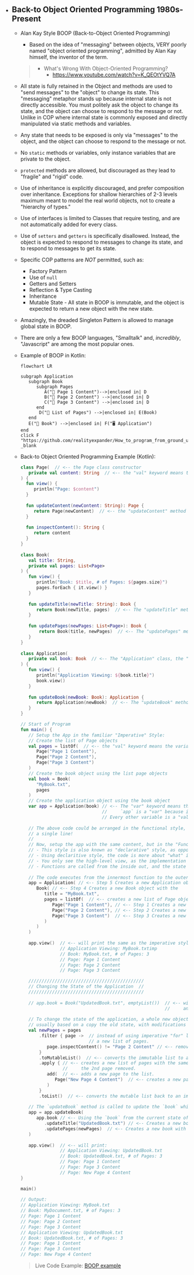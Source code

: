 - ## Back-to Object Oriented Programming 1980s-Present
    - Alan Kay Style BOOP (Back-to-Object Oriented Programming)
        - Based on the idea of "messaging" between objects, VERY poorly named "object oriented programming", admitted 
          by Alan Kay himself, the inventor of the term.

        > - What's Wrong With Object-Oriented Programming?
        >   - https://www.youtube.com/watch?v=K_QEOtYVQ7A
    
    - All state is fully retained in the Object and methods are used to "send messages" to the "object" to
      change its state. This "messaging" metaphor stands up because internal state is not directly accessible. You
      must politely ask the object to change its state, and the object can choose to respond to the message or not.
      Unlike in COP where internal state is commonly exposed and directly manipulated via static methods and variables.
    - Any state that needs to be exposed is only via "messages" to the object, and the object can choose to respond to
      the message or not.
    - No `static` methods or variables, only instance variables that are private to the object.
    - `protected` methods are allowed, but discouraged as they lead to "fragile" and "rigid" code.
    - Use of inheritance is explicitly discouraged, and prefer composition over inheritance. Exceptions for shallow
      hierarchies of 2-3 levels maximum meant to model the real world objects, not to create a "hierarchy of types."
    - Use of interfaces is limited to Classes that require testing, and are not automatically added for every class.
    - Use of `setters` and `getters` is specifically disallowed. Instead, the object is expected to respond to messages to change its
      state, and to respond to messages to get its state.
    - Specific COP patterns are *NOT* permitted, such as:
        - Factory Pattern
        - Use of `null`
        - Getters and Setters
        - Reflection & Type Casting
        - Inheritance
        - Mutable State - All state in BOOP is immutable, and the object is expected to return a new object with the new state.
    - Amazingly, the dreaded Singleton Pattern is allowed to manage global state in BOOP.
    - There are only a few BOOP languages, "Smalltalk" and, _incredibly_, "Javascript" are among the most popular ones.
    - Example of BOOP in Kotlin:

       ```mermaid
       flowchart LR
       
       subgraph Application
          subgraph Book
             subgraph Pages
                A("📄 Page 1 Content")-->|enclosed in| D
                B("📄 Page 2 Content") -->|enclosed in| D
                C("📄 Page 3 Content") -->|enclosed in| D
             end
              D("📑 List of Pages") -->|enclosed in| E(Book)
          end
          E("📖 Book") -->|enclosed in| F("🖥️ Application")
       end
       click F "https://github.com/realityexpander/How_to_program_from_ground_up/blob/main/src/main/kotlin/boopExample.kt" _blank
       
       ```
    - Back-to Object Oriented Programming Example (Kotlin):
      ```Kotlin
      class Page(  // <-- the Page class constructor
         private val content: String  // <-- the "val" keyword means the variable is immutable and can only be assigned once.
      ) {
        fun view() {
           println("Page: $content")
        }
        
        fun updateContent(newContent: String): Page {
           return Page(newContent)  // <-- the "updateContent" method is expected to return a new object with the new state.
        }
        
        fun inspectContent(): String {
           return content
        }
      }
 
      class Book(
         val title: String,
         private val pages: List<Page>
      ) {
         fun view() {
            println("Book: $title, # of Pages: ${pages.size}")
            pages.forEach { it.view() }
         }
         
         fun updateTitle(newTitle: String): Book {
            return Book(newTitle, pages)  // <-- The "updateTitle" method returns a new object with the new state.
         }
         
         fun updatePages(newPages: List<Page>): Book {
             return Book(title, newPages)  // <-- The "updatePages" method returns a new object with the new state.
         }
      }
 
      class Application(
         private val book: Book  // <-- The "Application" class, the "val" keyword means the variable is immutable.
      ) {
         fun view() {
            println("Application Viewing: ${book.title}")
            book.view()
         }
 
         fun updateBook(newBook: Book): Application {
            return Application(newBook)  // <-- The "updateBook" method returns a new object with the new state.
         }
      }
      
      // Start of Program
      fun main() {
         // Setup the App in the familiar "Imperative" Style:
         // Create the list of Page objects
         val pages = listOf(  // <-- the "val" keyword means the variable is immutable and can only be assigned once.
            Page("Page 1 Content"),
            Page("Page 2 Content"),
            Page("Page 3 Content")
         )
         // Create the book object using the list page objects
         val book = Book(
            "MyBook.txt",
            pages
         )
         // Create the application object using the book object 
         var app = Application(book) // <-- The "var" keyword means the variable is mutable,
                                     //     `app` is a "var" because it's expected to change state.
                                     // Every other variable is a "val" and is immutable.
 
         // The above code could be arranged in the functional style, where the state of the program is created in 
         // a single line!
         //
         // Now, setup the app with the same content, but in the "Functional" Style:
         // - This style is also known as "declarative" style, as opposed to the familiar "imperative" style.
         // - Using declaritive style, the code is more about "what" is being done, rather than "how" it's being done.
         // - You only see the high-level view, as the implementation details are hidden deeper in the code.
         // - Functions are called from the inside out, and the state of the program is created in a single line. 
         
         // The code executes from the innermost function to the outermost function (step 1 to step 5.)
         app = Application( // <-- Step 5 Creates a new Application object with the book object.
            Book( // <-- Step 4 Creates a new Book object with the
               title = "MyBook.txt",
               pages = listOf(  // <-- creates a new list of Page objects with the content "Page 1 Content", "Page 2 Content", "Page 3 Content"
                  Page("Page 1 Content"), // <-- Step 1 Creates a new Page object with the content "Page 1 Content"
                  Page("Page 2 Content"), // <-- Step 2 Creates a new Page object with the content "Page 2 Content"
                  Page("Page 3 Content")  // <-- Step 3 Creates a new Page object with the content "Page 3 Content"
               )
            )
         )
 
         app.view()  // <-- will print the same as the imperative style:
                     // Application Viewing: MyBook.txtimp
                     // Book: MyBook.txt, # of Pages: 3
                     // Page: Page 1 Content
                     // Page: Page 2 Content
                     // Page: Page 3 Content
      
         ////////////////////////////////////////////   
         // Changing the State of the Application  //
         ////////////////////////////////////////////
        
         // app.book = Book("UpdatedBook.txt", emptyList())  // <-- will not compile, as the variable `book` is immutable
                                                             //     and cannot be modified. It can only be replaced.
         
         // To change the state of the application, a whole new object must be created with the new state,
         // usually based on a copy the old state, with modifications to reflect the new state.
         val newPages = pages
             .filter { page ->  // instead of using imperative "for" loops, "filter" internally uses a loop to create
                                // a new list of pages.
                page.inspectContent() != "Page 2 Content" // <-- removes the 2nd page from the list.
             }
             .toMutableList()  // <-- converts the immutable list to a mutable list to allow for adding a new page.
             .apply { // <-- creates a new list of pages with the same content as the original list, but with 
                      //     the 2nd page removed.
                add(  // <-- adds a new page to the list.
                   Page("New Page 4 Content")  // <-- creates a new page with the content "New Page 4 Content"
                )
             }
             .toList()  // <-- converts the mutable list back to an immutable list.
         
         // The `updateBook` method is called to update the `book` which will create a `app` with the new state.
         app = app.updateBook(
            app.book // <-- Using the `book` from the current state of the application to copy the state of the `book`.
               .updateTitle("UpdatedBook.txt") // <-- Creates a new book with the updated name and the same `pages`.
               .updatePages(newPages)  // <-- Creates a new book with the updated `pages` and the same `title`.
         )
         
         app.view()  // <-- will print:
                     // Application Viewing: UpdatedBook.txt
                     // Book: UpdatedBook.txt, # of Pages: 3
                     // Page: Page 1 Content
                     // Page: Page 3 Content
                     // Page: New Page 4 Content
      }
      
      main()
 
      // Output:
      // Application Viewing: MyBook.txt
      // Book: MyDocument.txt, # of Pages: 3
      // Page: Page 1 Content
      // Page: Page 2 Content
      // Page: Page 3 Content
      // Application Viewing: UpdatedBook.txt
      // Book: UpdatedBook.txt, # of Pages: 3
      // Page: Page 1 Content
      // Page: Page 3 Content
      // Page: New Page 4 Content
      
      ```
      > Live Code Example: [BOOP example](src/main/kotlin/boopExample.kt)   